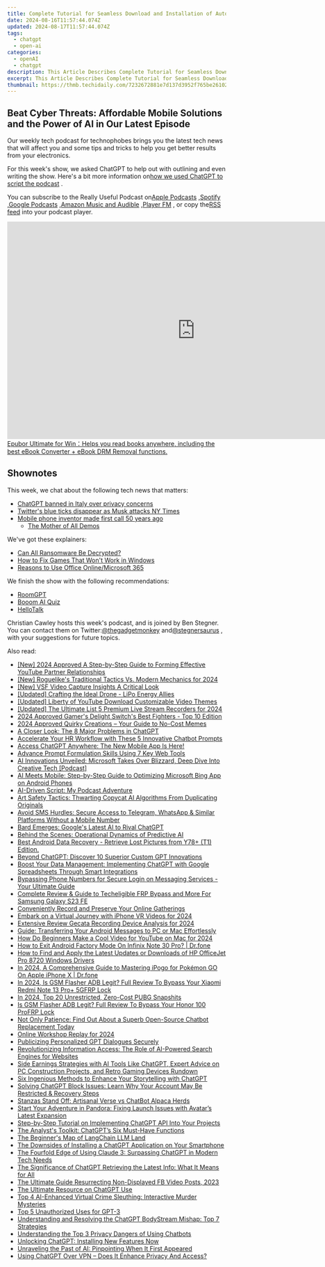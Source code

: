 ```yaml
---
title: Complete Tutorial for Seamless Download and Installation of Auto-GPT
date: 2024-08-16T11:57:44.074Z
updated: 2024-08-17T11:57:44.074Z
tags:
  - chatgpt
  - open-ai
categories:
  - openAI
  - chatgpt
description: This Article Describes Complete Tutorial for Seamless Download and Installation of Auto-GPT
excerpt: This Article Describes Complete Tutorial for Seamless Download and Installation of Auto-GPT
thumbnail: https://thmb.techidaily.com/7232672881e7d137d3952f765be2610288c45b29a2009d979134d6c02c0bbdb8.jpg
---
```


## Beat Cyber Threats: Affordable Mobile Solutions and the Power of AI in Our Latest Episode

 Our weekly tech podcast for technophobes brings you the latest tech news that will affect you and some tips and tricks to help you get better results from your electronics.

 For this week's show, we asked ChatGPT to help out with outlining and even writing the show. Here's a bit more information on[how we used ChatGPT to script the podcast](https://www.makeuseof.com/i-used-chatgpt-to-script-a-podcast-heres-what-happened/) .

 You can subscribe to the Really Useful Podcast on[Apple Podcasts](https://podcasts.apple.com/gb/podcast/the-really-useful-podcast/id1437847131?mt=2) ,[Spotify](https://open.spotify.com/show/283gDxLd6OTNEpRq6tN7ha) ,[Google Podcasts](https://www.google.com/podcasts?feed=aHR0cHM6Ly9hbmNob3IuZm0vcy8zMWJlNDcwL3BvZGNhc3QvcnNz) ,[Amazon Music and Audible](https://music.amazon.co.uk/podcasts/20ab73d4-5da2-46c7-a17f-dc6eb39bdb48/The-Really-Useful-Podcast) ,[Player FM](https://player.fm/series/the-really-useful-podcast-2491856) , or copy the[RSS feed](https://feeds.transistor.fm/the-really-useful-podcast) into your podcast player.

<!-- affiliate ads begin -->
<a href="https://secure.2checkout.com/order/checkout.php?PRODS=4599951&QTY=1&AFFILIATE=108875&CART=1"><iframe width="864" height="500" src="https://www.youtube.com/embed/jVnfr5HudQw" title="The Latest and Easiest Solution to Remove Kindle DRM on Windows (without Degrading)" frameborder="0" allow="accelerometer; autoplay; clipboard-write; encrypted-media; gyroscope; picture-in-picture; web-share" referrerpolicy="strict-origin-when-cross-origin" allowfullscreen></iframe>
Epubor Ultimate for Win：Helps you read books anywhere, including the best eBook Converter + eBook DRM Removal functions.</a>
<!-- affiliate ads end -->
## Shownotes

This week, we chat about the following tech news that matters:

* [ChatGPT banned in Italy over privacy concerns](https://www.bbc.co.uk/news/technology-65139406)
* [Twitter's blue ticks disappear as Musk attacks NY Times](https://www.bbc.co.uk/news/technology-65156216)
* [Mobile phone inventor made first call 50 years ago](https://www.bbc.co.uk/news/technology-65112048)  
  * [The Mother of All Demos](https://www.youtube.com/watch?v=B6rKUf9DWRI)

We've got these explainers:

* [Can All Ransomware Be Decrypted?](https://www.makeuseof.com/can-all-ransomware-be-decrypted/)
* [How to Fix Games That Won't Work in Windows](https://www.makeuseof.com/fix-games-not-working-windows/)
* [Reasons to Use Office Online/Microsoft 365](https://www.makeuseof.com/tag/dont-pay-word-5-reasons-use-office-online/)

We finish the show with the following recommendations:

* [RoomGPT](http://https://www.roomgpt.io/)
* [Booom AI Quiz](https://booom.ai/)
* [HelloTalk](https://www.hellotalk.com/?lang=en)

 Christian Cawley hosts this week's podcast, and is joined by Ben Stegner. You can contact them on Twitter:[@thegadgetmonkey](https://twitter.com/thegadgetmonkey) and[@stegnersaurus](https://twitter.com/stegnersaurus) , with your suggestions for future topics.


<ins class="adsbygoogle"
     style="display:block"
     data-ad-format="autorelaxed"
     data-ad-client="ca-pub-7571918770474297"
     data-ad-slot="1223367746"></ins>



<ins class="adsbygoogle"
     style="display:block"
     data-ad-client="ca-pub-7571918770474297"
     data-ad-slot="8358498916"
     data-ad-format="auto"
     data-full-width-responsive="true"></ins>

<span class="atpl-alsoreadstyle">Also read:</span>
<div><ul>
<li><a href="https://facebook-record-videos.techidaily.com/new-2024-approved-a-step-by-step-guide-to-forming-effective-youtube-partner-relationships/"><u>[New] 2024 Approved  A Step-by-Step Guide to Forming Effective YouTube Partner Relationships</u></a></li>
<li><a href="https://screen-mirroring-recording.techidaily.com/new-roguelikes-traditional-tactics-vs-modern-mechanics-for-2024/"><u>[New] Roguelike's Traditional Tactics Vs. Modern Mechanics for 2024</u></a></li>
<li><a href="https://on-screen-recording.techidaily.com/new-vsf-video-capture-insights-a-critical-look/"><u>[New] VSF Video Capture Insights  A Critical Look</u></a></li>
<li><a href="https://extra-information.techidaily.com/updated-crafting-the-ideal-drone-lipo-energy-allies/"><u>[Updated] Crafting the Ideal Drone - LiPo Energy Allies</u></a></li>
<li><a href="https://facebook-record-videos.techidaily.com/updated-liberty-of-youtube-download-customizable-video-themes/"><u>[Updated] Liberty of YouTube  Download Customizable Video Themes</u></a></li>
<li><a href="https://visual-screen-recording.techidaily.com/updated-the-ultimate-list-5-premium-live-stream-recorders-for-2024/"><u>[Updated] The Ultimate List  5 Premium Live Stream Recorders for 2024</u></a></li>
<li><a href="https://desktop-recording.techidaily.com/2024-approved-gamers-delight-switchs-best-fighters-top-10-edition/"><u>2024 Approved  Gamer's Delight  Switch's Best Fighters - Top 10 Edition</u></a></li>
<li><a href="https://vp-tips.techidaily.com/2024-approved-quirky-creations-your-guide-to-no-cost-memes/"><u>2024 Approved  Quirky Creations – Your Guide to No-Cost Memes</u></a></li>
<li><a href="https://tech-haven.techidaily.com/a-closer-look-the-8-major-problems-in-chatgpt/"><u>A Closer Look: The 8 Major Problems in ChatGPT</u></a></li>
<li><a href="https://tech-revival.techidaily.com/accelerate-your-hr-workflow-with-these-5-innovative-chatbot-prompts/"><u>Accelerate Your HR Workflow with These 5 Innovative Chatbot Prompts</u></a></li>
<li><a href="https://tech-haven.techidaily.com/1721767594808-access-chatgpt-anywhere-the-new-mobile-app-is-here/"><u>Access ChatGPT Anywhere: The New Mobile App Is Here!</u></a></li>
<li><a href="https://tech-haven.techidaily.com/advance-prompt-formulation-skills-using-7-key-web-tools/"><u>Advance Prompt Formulation Skills Using 7 Key Web Tools</u></a></li>
<li><a href="https://tech-haven.techidaily.com/ai-innovations-unveiled-microsoft-takes-over-blizzard-deep-dive-into-creative-tech-podcast/"><u>AI Innovations Unveiled: Microsoft Takes Over Blizzard, Deep Dive Into Creative Tech [Podcast]</u></a></li>
<li><a href="https://tech-haven.techidaily.com/ai-meets-mobile-step-by-step-guide-to-optimizing-microsoft-bing-app-on-android-phones/"><u>AI Meets Mobile: Step-by-Step Guide to Optimizing Microsoft Bing App on Android Phones</u></a></li>
<li><a href="https://tech-haven.techidaily.com/ai-driven-script-my-podcast-adventure/"><u>AI-Driven Script: My Podcast Adventure</u></a></li>
<li><a href="https://tech-haven.techidaily.com/art-safety-tactics-thwarting-copycat-ai-algorithms-from-duplicating-originals/"><u>Art Safety Tactics: Thwarting Copycat AI Algorithms From Duplicating Originals</u></a></li>
<li><a href="https://tech-haven.techidaily.com/avoid-sms-hurdles-secure-access-to-telegram-whatsapp-and-similar-platforms-without-a-mobile-number/"><u>Avoid SMS Hurdles: Secure Access to Telegram, WhatsApp & Similar Platforms Without a Mobile Number</u></a></li>
<li><a href="https://tech-haven.techidaily.com/bard-emerges-googles-latest-ai-to-rival-chatgpt/"><u>Bard Emerges: Google's Latest AI to Rival ChatGPT</u></a></li>
<li><a href="https://tech-haven.techidaily.com/behind-the-scenes-operational-dynamics-of-predictive-ai/"><u>Behind the Scenes: Operational Dynamics of Predictive AI</u></a></li>
<li><a href="https://phone-solutions.techidaily.com/best-android-data-recovery-retrieve-lost-pictures-from-y78plus-t1-edition-by-fonelab-android-recover-pictures/"><u>Best Android Data Recovery - Retrieve Lost Pictures from Y78+ (T1) Edition.</u></a></li>
<li><a href="https://tech-haven.techidaily.com/beyond-chatgpt-discover-10-superior-custom-gpt-innovations/"><u>Beyond ChatGPT: Discover 10 Superior Custom GPT Innovations</u></a></li>
<li><a href="https://tech-haven.techidaily.com/boost-your-data-management-implementing-chatgpt-with-google-spreadsheets-through-smart-integrations/"><u>Boost Your Data Management: Implementing ChatGPT with Google Spreadsheets Through Smart Integrations</u></a></li>
<li><a href="https://tech-haven.techidaily.com/1721753789238-bypassing-phone-numbers-for-secure-login-on-messaging-services-your-ultimate-guide/"><u>Bypassing Phone Numbers for Secure Login on Messaging Services - Your Ultimate Guide</u></a></li>
<li><a href="https://android-unlock.techidaily.com/complete-review-and-guide-to-techeligible-frp-bypass-and-more-for-samsung-galaxy-s23-fe-by-drfone-android/"><u>Complete Review & Guide to Techeligible FRP Bypass and More For Samsung Galaxy S23 FE</u></a></li>
<li><a href="https://video-screen-grab.techidaily.com/conveniently-record-and-preserve-your-online-gatherings/"><u>Conveniently Record and Preserve Your Online Gatherings</u></a></li>
<li><a href="https://fox-access.techidaily.com/embark-on-a-virtual-journey-with-iphone-vr-videos-for-2024/"><u>Embark on a Virtual Journey with iPhone VR Videos for 2024</u></a></li>
<li><a href="https://video-capture.techidaily.com/extensive-review-gecata-recording-device-analysis-for-2024/"><u>Extensive Review  Gecata Recording Device Analysis for 2024</u></a></li>
<li><a href="https://os-tips.techidaily.com/guide-transferring-your-android-messages-to-pc-or-mac-effortlessly/"><u>Guide: Transferring Your Android Messages to PC or Mac Effortlessly</u></a></li>
<li><a href="https://youtube-videos.techidaily.com/how-do-beginners-make-a-cool-video-for-youtube-on-mac-for-2024/"><u>How Do Beginners Make a Cool Video for YouTube on Mac for 2024</u></a></li>
<li><a href="https://change-location.techidaily.com/how-to-exit-android-factory-mode-on-infinix-note-30-pro-drfone-by-drfone-fix-android-problems-fix-android-problems/"><u>How to Exit Android Factory Mode On Infinix Note 30 Pro? | Dr.fone</u></a></li>
<li><a href="https://win-amazing.techidaily.com/how-to-find-and-apply-the-latest-updates-or-downloads-of-hp-officejet-pro-8720-windows-drivers/"><u>How to Find and Apply the Latest Updates or Downloads of HP OfficeJet Pro 8720 Windows Drivers</u></a></li>
<li><a href="https://ios-pokemon-go.techidaily.com/in-2024-a-comprehensive-guide-to-mastering-ipogo-for-pokemon-go-on-apple-iphone-x-drfone-by-drfone-virtual-ios/"><u>In 2024, A Comprehensive Guide to Mastering iPogo for Pokémon GO On Apple iPhone X | Dr.fone</u></a></li>
<li><a href="https://bypass-frp.techidaily.com/in-2024-is-gsm-flasher-adb-legit-full-review-to-bypass-your-xiaomi-redmi-note-13-proplus-5gfrp-lock-by-drfone-android/"><u>In 2024, Is GSM Flasher ADB Legit? Full Review To Bypass Your Xiaomi Redmi Note 13 Pro+ 5GFRP Lock</u></a></li>
<li><a href="https://some-guidance.techidaily.com/in-2024-top-20-unrestricted-zero-cost-pubg-snapshits/"><u>In 2024, Top 20 Unrestricted, Zero-Cost PUBG Snapshits</u></a></li>
<li><a href="https://bypass-frp.techidaily.com/is-gsm-flasher-adb-legit-full-review-to-bypass-your-honor-100-profrp-lock-by-drfone-android/"><u>Is GSM Flasher ADB Legit? Full Review To Bypass Your Honor 100 ProFRP Lock</u></a></li>
<li><a href="https://tech-haven.techidaily.com/1722138475909-not-only-patience-find-out-about-a-superb-open-source-chatbot-replacement-today/"><u>Not Only Patience: Find Out About a Superb Open-Source Chatbot Replacement Today</u></a></li>
<li><a href="https://screen-activity-recording.techidaily.com/online-workshop-replay-for-2024/"><u>Online Workshop Replay for 2024</u></a></li>
<li><a href="https://tech-haven.techidaily.com/publicizing-personalized-gpt-dialogues-securely/"><u>Publicizing Personalized GPT Dialogues Securely</u></a></li>
<li><a href="https://tech-haven.techidaily.com/revolutionizing-information-access-the-role-of-ai-powered-search-engines-for-websites/"><u>Revolutionizing Information Access: The Role of AI-Powered Search Engines for Websites</u></a></li>
<li><a href="https://tech-haven.techidaily.com/side-earnings-strategies-with-ai-tools-like-chatgpt-expert-advice-on-pc-construction-projects-and-retro-gaming-devices-rundown/"><u>Side Earnings Strategies with AI Tools Like ChatGPT, Expert Advice on PC Construction Projects, and Retro Gaming Devices Rundown</u></a></li>
<li><a href="https://tech-haven.techidaily.com/six-ingenious-methods-to-enhance-your-storytelling-with-chatgpt/"><u>Six Ingenious Methods to Enhance Your Storytelling with ChatGPT</u></a></li>
<li><a href="https://tech-haven.techidaily.com/solving-chatgpt-block-issues-learn-why-your-account-may-be-restricted-and-recovery-steps/"><u>Solving ChatGPT Block Issues: Learn Why Your Account May Be Restricted & Recovery Steps</u></a></li>
<li><a href="https://tech-haven.techidaily.com/stanzas-stand-off-artisanal-verse-vs-chatbot-alpaca-herds/"><u>Stanzas Stand Off: Artisanal Verse vs ChatBot Alpaca Herds</u></a></li>
<li><a href="https://win-amazing.techidaily.com/start-your-adventure-in-pandora-fixing-launch-issues-with-avatars-latest-expansion/"><u>Start Your Adventure in Pandora: Fixing Launch Issues with Avatar’s Latest Expansion</u></a></li>
<li><a href="https://tech-haven.techidaily.com/step-by-step-tutorial-on-implementing-chatgpt-api-into-your-projects/"><u>Step-by-Step Tutorial on Implementing ChatGPT API Into Your Projects</u></a></li>
<li><a href="https://tech-haven.techidaily.com/the-analysts-toolkit-chatgpts-six-must-have-functions/"><u>The Analyst's Toolkit: ChatGPT’s Six Must-Have Functions</u></a></li>
<li><a href="https://tech-haven.techidaily.com/the-beginners-map-of-langchain-llm-land/"><u>The Beginner's Map of LangChain LLM Land</u></a></li>
<li><a href="https://tech-haven.techidaily.com/the-downsides-of-installing-a-chatgpt-application-on-your-smartphone/"><u>The Downsides of Installing a ChatGPT Application on Your Smartphone</u></a></li>
<li><a href="https://tech-haven.techidaily.com/the-fourfold-edge-of-using-claude-3-surpassing-chatgpt-in-modern-tech-needs/"><u>The Fourfold Edge of Using Claude 3: Surpassing ChatGPT in Modern Tech Needs</u></a></li>
<li><a href="https://tech-haven.techidaily.com/the-significance-of-chatgpt-retrieving-the-latest-info-what-it-means-for-all/"><u>The Significance of ChatGPT Retrieving the Latest Info: What It Means for All</u></a></li>
<li><a href="https://facebook-videos.techidaily.com/the-ultimate-guide-resurrecting-non-displayed-fb-video-posts-2023/"><u>The Ultimate Guide  Resurrecting Non-Displayed FB Video Posts, 2023</u></a></li>
<li><a href="https://tech-haven.techidaily.com/the-ultimate-resource-on-chatgpt-use/"><u>The Ultimate Resource on ChatGPT Use</u></a></li>
<li><a href="https://tech-haven.techidaily.com/top-4-ai-enhanced-virtual-crime-sleuthing-interactive-murder-mysteries/"><u>Top 4 AI-Enhanced Virtual Crime Sleuthing: Interactive Murder Mysteries</u></a></li>
<li><a href="https://tech-haven.techidaily.com/top-5-unauthorized-uses-for-gpt-3/"><u>Top 5 Unauthorized Uses for GPT-3</u></a></li>
<li><a href="https://tech-haven.techidaily.com/understanding-and-resolving-the-chatgpt-bodystream-mishap-top-7-strategies/"><u>Understanding and Resolving the ChatGPT BodyStream Mishap: Top 7 Strategies</u></a></li>
<li><a href="https://tech-haven.techidaily.com/understanding-the-top-3-privacy-dangers-of-using-chatbots/"><u>Understanding the Top 3 Privacy Dangers of Using Chatbots</u></a></li>
<li><a href="https://tech-haven.techidaily.com/unlocking-chatgpt-installing-new-features-now/"><u>Unlocking ChatGPT: Installing New Features Now</u></a></li>
<li><a href="https://tech-haven.techidaily.com/unraveling-the-past-of-ai-pinpointing-when-it-first-appeared/"><u>Unraveling the Past of AI: Pinpointing When It First Appeared</u></a></li>
<li><a href="https://tech-haven.techidaily.com/using-chatgpt-over-vpn-does-it-enhance-privacy-and-access/"><u>Using ChatGPT Over VPN – Does It Enhance Privacy And Access?</u></a></li>
</ul></div>
